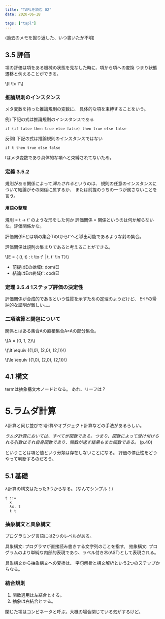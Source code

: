 ```yaml
---
title: "TAPLを読む 02"
date: 2020-06-18

tags: ["tapl"]
---
```


(過去のメモを掘り返した、いつ書いたか不明)

3.5 評価
--------

項の評価は項をある機械の状態を見なした時に、項から項への変換
つまり状態遷移と例えることができる。

\\(t \\to t'\\)

### 推論規則のインスタンス

メタ変数を持った推論規則の変数に、
具体的な項を束縛することをいう。

例) 下記の式は推論規則のインスタンスである

```
if (if false then true else false) then true else false
```

反例) 下記の式は推論規則のインスタンスではない

```
if t then true else false
```

tはメタ変数であり具体的な項へと束縛されてないため。

### 定義 3.5.2

規則がある関係によって*満たされる*というのは、
規則の任意のインスタンスについて結論がその関係に属するか、
または前提のうちの一つが属さないことを言う。

#### 用語の整理

規則 = t → t' のような形をした何か
評価関係 = 
関係というのは何か解らないな。評価関係かな。

評価関係Eとは項の集合Tのtからt'へと導出可能であるような射の集合。

評価関係は規則の集まりであると考えることができる。

\\(E = { (t, t) : t \\to t' | t, t' \\in T}\\)

- 前提はEの始域t: dom(E)
- 結論はEの終域t': cod(E)


### 定理 3.5.4 1ステップ評価の決定性

評価関係が合成的であるという性質を示すための定理のようだけど、
E-IFの帰納的な証明が難しい。。。

### 二項演算と閉包について

関係とはある集合Aの直積集合A×Aの部分集合。

\\(A = {0, 1, 2}\\)


\\(\\lt \\equiv {(1,0), (2,0), (2,1)}\\)


\\(\\le \\equiv {(1,0), (2,0), (2,1)}\\)


4.1 構文
--------

termは抽象構文木ノードとなる。
あれ、リーフは？


5.ラムダ計算
=============

λ計算と同じ並びでπ計算やオブジェクト計算などの手法があるらしい。

*ラムダ計算においては、すべてが関数である。つまり、関数によって受け付けられる引数はそれ自身関数であり、関数が返す結果もまた関数である。*
(p.40)

ということは項と値という分類は存在しないことになる。
評価の停止性をどうやって判断するのだろう。

5.1 基礎
---------

λ計算の構文はたった3つからなる。（なんてシンプル！）

```
t ::=
  x
  λx. t
  t t
```

### 抽象構文と具象構文

プログラミング言語には2つのレベルがある。

具象構文: プログラマが直接読み書きする文字列のことを指す。
抽象構文: プログラムのより単純な内部的表現であり、ラベル付き木(AST)として表現される。

具象構文から抽象構文への変換は、
字句解析と構文解析という2つのステップからなる。

### 結合規則

1. 関数適用は左結合とする。
2. 抽象は右結合とする。

閉じた項はコンビネータと呼ぶ。大概の場合閉じている気がするけど。
